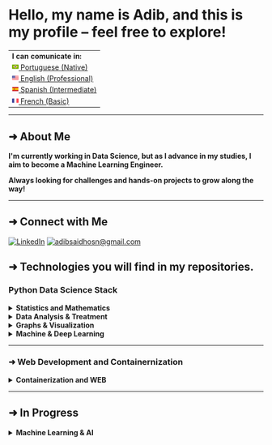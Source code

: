 # Hello, my name is Adib, and this is my profile – feel free to explore!

<table>
  <tr><td><strong> I can comunicate in: <strong></td></tr>
  <tr><td><a href="README_pt.md"><img src="imagens/br-flag.png" height="13"> Portuguese (Native)</a></td></tr>
  <tr><td><a href="README.md"><img src="imagens/us-flag.png" height="13"> English (Professional)</a></td></tr>
  <tr><td><a href="README_es.md"><img src="imagens/sp-flag.png" height="13"> Spanish (Intermediate)</a></td></tr>
  <tr><td><a href="README_fr.md"><img src="imagens/fr-flag.png" height="13"> French (Basic)</a></td></tr>
</table>


---

## ➜ About Me  

**I'm currently working in Data Science, but as I advance in my studies, I aim to become a Machine Learning Engineer.**  

**Always looking for challenges and hands-on projects to grow along the way!**

---
## ➜ Connect with Me


[![LinkedIn](https://img.shields.io/badge/LinkedIn-%230077B5.svg?style=for-the-badge&logo=linkedin&logoColor=white)](https://www.linkedin.com/in/adibhosn/)  [![adibsaidhosn@gmail.com](https://img.shields.io/badge/adibsaidhosn@gmail.com-D14836.svg?style=for-the-badge&logo=gmail&logoColor=white)](mailto:adibsaidhosn@gmail.com)


## ➜ Technologies you will find in my repositories.

### Python Data Science Stack

<details>
  <summary><b>Statistics and Mathematics</b></summary>

  ![SymPy](https://img.shields.io/badge/SymPy-3B5526?style=for-the-badge&logo=sympy&logoColor=white)  
  ![NumPy](https://img.shields.io/badge/NumPy-013243?style=for-the-badge&logo=numpy&logoColor=white)  
  ![SciPy](https://img.shields.io/badge/SciPy-8CAAE6?style=for-the-badge&logo=scipy&logoColor=white)

</details>

<details>
  <summary><b>Data Analysis & Treatment</b></summary>

  ![Pandas](https://img.shields.io/badge/Pandas-150458?style=for-the-badge&logo=pandas&logoColor=white)
  ![PySpark](https://img.shields.io/badge/PySpark-E25A1C?style=for-the-badge&logo=apachespark&logoColor=white)
  ![GeoPandas](https://img.shields.io/badge/GeoPandas-008060?style=for-the-badge&logo=geopandas&logoColor=white)

</details>

<details>
  <summary><b>Graphs & Visualization</b></summary>

  ![Matplotlib](https://img.shields.io/badge/Matplotlib-006400?style=for-the-badge&logoColor=white)  
  ![Seaborn](https://img.shields.io/badge/Seaborn-3776AB?style=for-the-badge&logoColor=white)  
  ![Plotly](https://img.shields.io/badge/Plotly-3F4F75?style=for-the-badge&logo=plotly&logoColor=white)  
  ![Streamlit](https://img.shields.io/badge/Streamlit-FF4B4B?style=for-the-badge&logo=streamlit&logoColor=white)  

</details>

<details>
  <summary><b>Machine & Deep Learning</b></summary>

  ![scikit-learn](https://img.shields.io/badge/scikit--learn-F7931E?style=for-the-badge&logoColor=white)  
  ![TensorFlow](https://img.shields.io/badge/TensorFlow-FF6F00?style=for-the-badge&logo=tensorflow&logoColor=white)  
  ![Keras](https://img.shields.io/badge/Keras-D00000?style=for-the-badge&logo=keras&logoColor=white)  

</details>

---

### ➜ Web Development and Containernization
<details>
  <summary><b>Containerization and WEB</b></summary>

  ![Docker](https://img.shields.io/badge/Docker-2496ED?style=for-the-badge&logo=docker&logoColor=white)
  ![FastAPI](https://img.shields.io/badge/FastAPI-009688?style=for-the-badge&logo=fastapi&logoColor=white)  
  ![Flask](https://img.shields.io/badge/Flask-000000?style=for-the-badge&logo=flask&logoColor=white)
  ![JavaScript](https://img.shields.io/badge/JavaScript-F7DF1E?style=for-the-badge&logo=javascript&logoColor=black)
</details>

---

## ➜ In Progress

<details>
  <summary><b>Machine Learning & AI</b></summary>

  ![PyTorch](https://img.shields.io/badge/PyTorch-EE4C2C?style=for-the-badge&logo=pytorch&logoColor=white)  

</details>
